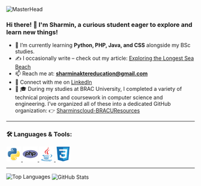 ![MasterHead](https://i.pinimg.com/originals/8e/75/2c/8e752cf446947d3d01c0eaaf9e1504e2.gif)

<h3 align="left">Hi there! 👋 I'm Sharmin, a curious student eager to explore and learn new things!</h3>

- 🌱 I’m currently learning **Python, PHP, Java, and CSS** alongside my BSc studies.
- ✍️ I occasionally write – check out my article: [Exploring the Longest Sea Beach](https://digestknowledge.com/knowledgebase/exploring-the-longest-sea-beach)
- 📫 Reach me at: **sharminaktereducation@gmail.com**
- 💼 Connect with me on [LinkedIn](https://www.linkedin.com/in/sharminscloud/)
- 🔗 🎓 During my studies at BRAC University, I completed a variety of technical projects and coursework in computer science and engineering. I’ve organized all of these into a dedicated GitHub organization: 👉 [Sharminscloud-BRACUResources](https://github.com/Sharminscloud-BRACUResources)

---

<h3 align="left">🛠️ Languages & Tools:</h3>

<p align="left">
  <a href="https://www.python.org" target="_blank" rel="noreferrer">
    <img src="https://raw.githubusercontent.com/devicons/devicon/master/icons/python/python-original.svg" alt="Python" width="40" height="40"/>
  </a>
  <a href="https://www.php.net" target="_blank" rel="noreferrer">
    <img src="https://raw.githubusercontent.com/devicons/devicon/master/icons/php/php-original.svg" alt="PHP" width="40" height="40"/>
  </a>
  <a href="https://www.java.com" target="_blank" rel="noreferrer">
    <img src="https://raw.githubusercontent.com/devicons/devicon/master/icons/java/java-original.svg" alt="Java" width="40" height="40"/>
  </a>
  <a href="https://developer.mozilla.org/en-US/docs/Web/CSS" target="_blank" rel="noreferrer">
    <img src="https://raw.githubusercontent.com/devicons/devicon/master/icons/css3/css3-original.svg" alt="CSS" width="40" height="40"/>
  </a>
</p>

---

<p><img align="left" src="https://github-readme-stats.vercel.app/api/top-langs?username=sharminscloud&show_icons=true&locale=en&layout=compact" alt="Top Languages" /></p>

<p>&nbsp;<img align="center" src="https://github-readme-stats.vercel.app/api?username=sharminscloud&show_icons=true&locale=en" alt="GitHub Stats" /></p>
